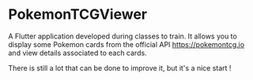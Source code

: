 # PokemonTCGViewer

A Flutter application developed during classes to train. It allows you to display some Pokemon
cards from the official API https://pokemontcg.io and view details associated to each cards.

There is still a lot that can be done to improve it, but it's a nice start !